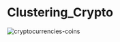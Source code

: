 # Clustering_Crypto

![cryptocurrencies-coins](https://user-images.githubusercontent.com/89318890/165639462-9cc494fa-a2f7-4d6c-bb79-474ae0719b8e.jpg)
